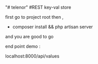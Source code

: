 "# telenor" 
#REST key-val store

first go to project root then ,
- composer install && php artisan server


and you are good to go 

end point demo : 

localhost:8000/api/values

